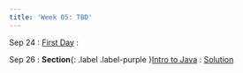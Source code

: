 ```yaml
---
title: 'Week 05: TBD'
---
```


Sep 24
: [First Day](#)
  : 

Sep 26
: **Section**{: .label .label-purple }[Intro to Java](#)
  : [Solution](#)
